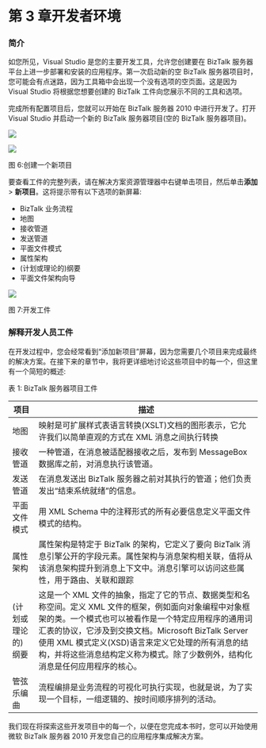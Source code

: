 # 第 3 章开发者环境

### 简介

如您所见，Visual Studio 是您的主要开发工具，允许您创建要在 BizTalk 服务器平台上进一步部署和安装的应用程序。第一次启动新的空 BizTalk 服务器项目时，您可能会有点迷路，因为工具箱中会出现一个没有选项的空页面。这是因为 Visual Studio 将根据您想要创建的 BizTalk 工件向您展示不同的工具和选项。

完成所有配置项目后，您就可以开始在 BizTalk 服务器 2010 中进行开发了。打开 Visual Studio 并启动一个新的 BizTalk 服务器项目(空的 BizTalk 服务器项目)。

![](../Images/image007.png)

![](../Images/image008.jpg)

图 6:创建一个新项目

要查看工件的完整列表，请在解决方案资源管理器中右键单击项目，然后单击**添加** > **新项目**。这将提示带有以下选项的新屏幕:

*   BizTalk 业务流程
*   地图
*   接收管道
*   发送管道
*   平面文件模式
*   属性架构
*   (计划或理论的)纲要
*   平面文件架构向导

![](../Images/image009.jpg)

图 7:开发工件

### 解释开发人员工件

在开发过程中，您会经常看到“添加新项目”屏幕，因为您需要几个项目来完成最终的解决方案。在接下来的章节中，我将更详细地讨论这些项目中的每一个，但这里有一个简短的概述:

表 1: BizTalk 服务器项目工件

| 项目 | 描述 |
| --- | --- |
| 地图 | 映射是可扩展样式表语言转换(XSLT)文档的图形表示，它允许我们以简单直观的方式在 XML 消息之间执行转换 |
| 接收管道 | 一种管道，在消息被适配器接收之后，发布到 MessageBox 数据库之前，对消息执行该管道。 |
| 发送管道 | 在消息发送出 BizTalk 服务器之前对其执行的管道；他们负责发出“结束系统就绪”的信息。 |
| 平面文件模式 | 用 XML Schema 中的注释形式的所有必要信息定义平面文件模式的结构。 |
| 属性架构 | 属性架构是特定于 BizTalk 的架构，它定义了要向 BizTalk 消息引擎公开的字段元素。属性架构与消息架构相关联，值将从该消息架构提升到消息上下文中。消息引擎可以访问这些属性，用于路由、关联和跟踪 |
| (计划或理论的)纲要 | 这是一个 XML 文件的抽象，指定了它的节点、数据类型和名称空间。定义 XML 文件的框架，例如面向对象编程中对象框架的类。一个模式也可以被看作是一个特定应用程序的通用词汇表的协议，它涉及到交换文档。Microsoft BizTalk Server 使用 XML 模式定义(XSD)语言来定义它处理的所有消息的结构，并将这些消息结构定义称为模式。除了少数例外，结构化消息是任何应用程序的核心。 |
| 管弦乐编曲 | 流程编排是业务流程的可视化可执行实现，也就是说，为了实现一个目标，一组逻辑的、按时间顺序排列的活动。 |

我们现在将探索这些开发项目中的每一个，以便在您完成本书时，您可以开始使用微软 BizTalk 服务器 2010 开发您自己的应用程序集成解决方案。